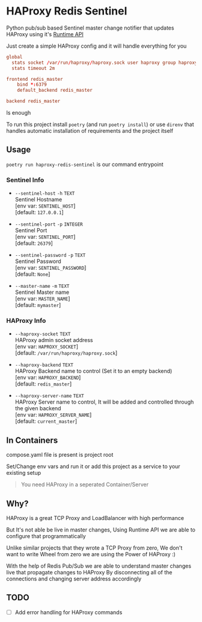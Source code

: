 # HAProxy Redis Sentinel

Python pub/sub based Sentinel master change notifier that updates HAProxy using it's [Runtime API](https://www.haproxy.com/documentation/haproxy-runtime-api/)

Just create a simple HAProxy config and it will handle everything for you

```conf
global
  stats socket /var/run/haproxy/haproxy.sock user haproxy group haproxy mode 660 level admin
  stats timeout 2m

frontend redis_master
    bind *:6379
    default_backend redis_master

backend redis_master
```

Is enough

To run this project install `poetry` (and run `poetry install`) or use `direnv` that handles automatic installation of requirements and the project itself

## Usage

`poetry run haproxy-redis-sentinel` is our command entrypoint

### Sentinel Info
- `--sentinel-host` `-h` `TEXT`  
  Sentinel Hostname  
  [env var: `SENTINEL_HOST`]  
  [default: `127.0.0.1`]

- `--sentinel-port` `-p` `INTEGER`  
  Sentinel Port  
  [env var: `SENTINEL_PORT`]  
  [default: `26379`]

- `--sentinel-password` `-p` `TEXT`  
  Sentinel Password  
  [env var: `SENTINEL_PASSWORD`]  
  [default: `None`]

- `--master-name` `-m` `TEXT`  
  Sentinel Master name  
  [env var: `MASTER_NAME`]  
  [default: `mymaster`]

### HAProxy Info
- `--haproxy-socket` `TEXT`  
  HAProxy admin socket address  
  [env var: `HAPROXY_SOCKET`]  
  [default: `/var/run/haproxy/haproxy.sock`]

- `--haproxy-backend` `TEXT`  
  HAProxy Backend name to control (Set it to an empty backend)  
  [env var: `HAPROXY_BACKEND`]  
  [default: `redis_master`]

- `--haproxy-server-name` `TEXT`  
  HAProxy Server name to control, It will be added and controlled through the given backend  
  [env var: `HAPROXY_SERVER_NAME`]  
  [default: `current_master`]

## In Containers

compose.yaml file is present is project root

Set/Change env vars and run it or add this project as a service to your existing setup

> You need HAProxy in a seperated Container/Server

## Why?

HAProxy is a great TCP Proxy and LoadBalancer with high performance

But It's not able be live in master changes, Using Runtime API we are able to configure that programmatically

Unlike similar projects that they wrote a TCP Proxy from zero, We don't want to write Wheel from zero we are using the Power of HAProxy :)

With the help of Redis Pub/Sub we are able to understand master changes live that propagate changes to HAProxy By disconnecting all of the connections and changing server address accordingly

## TODO

* [ ] Add error handling for HAProxy commands
